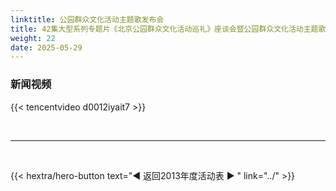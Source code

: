 ```yaml
---
linktitle: 公园群众文化活动主题歌发布会
title: 42集大型系列专题片《北京公园群众文化活动巡礼》座谈会暨公园群众文化活动主题歌发布会
weight: 22
date: 2025-05-29
---
```


### 新闻视频

{{< tencentvideo d0012iyait7 >}}


<br>
<hr>
<br>

{{< hextra/hero-button text="◀ 返回2013年度活动表 ▶ " link="../" >}}